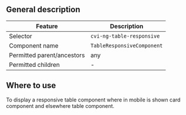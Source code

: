 ## General description

| Feature                    | Description                |
|----------------------------|----------------------------|
| Selector                   | `cvi-ng-table-responsive`  |
| Component name             | `TableResponsiveComponent` |
| Permitted parent/ancestors | any                        |
| Permitted children         | -                          |

## Where to use

To display a responsive table component where in mobile is shown card component and elsewhere table component.
